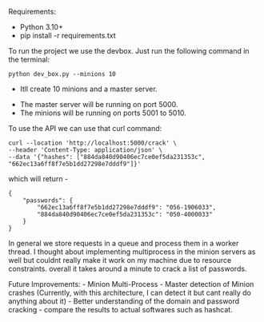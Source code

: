 Requirements:
- Python 3.10+
- pip install -r requirements.txt

To run the project we use the devbox. Just run the following command in the terminal:
```
python dev_box.py --minions 10
```

* Itll create 10 minions and a master server.
- The master server will be running on port 5000.
- The minions will be running on ports 5001 to 5010.

To use the API we can use that curl command:
```
curl --location 'http://localhost:5000/crack' \
--header 'Content-Type: application/json' \
--data '{"hashes": ["884da840d90406ec7ce0ef5da231353c", "662ec13a6ff8f7e5b1dd27298e7dddf9"]}'
```
which will return - 
```
{
    "passwords": {
        "662ec13a6ff8f7e5b1dd27298e7dddf9": "056-1906033",
        "884da840d90406ec7ce0ef5da231353c": "050-4000033"
    }
}
```

In general we store requests in a queue and process them in a worker thread.
I thought about implementing multiprocess in the minion servers as well but couldnt really make it work on my machine due to resource constraints.
overall it takes around a minute to crack a list of passwords.

Future Improvements:
    - Minion Multi-Process
    - Master detection of Minion crashes (Currently, with this architecture, I can detect it but cant really do anything about it)
    - Better understanding of the domain and password cracking - compare the results to actual softwares such as hashcat.
